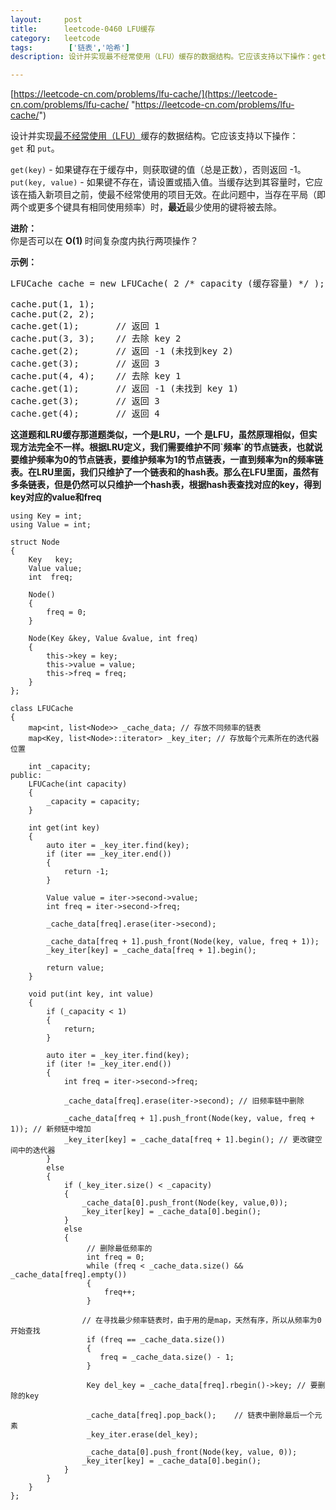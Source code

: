 ```yaml
---
layout:     post
title:      leetcode-0460 LFU缓存
category:   leetcode
tags:        ['链表','哈希']
description: 设计并实现最不经常使用（LFU）缓存的数据结构。它应该支持以下操作：get 和 put。

---
```


[https://leetcode-cn.com/problems/lfu-cache/](https://leetcode-cn.com/problems/lfu-cache/ "https://leetcode-cn.com/problems/lfu-cache/")

<div class="notranslate"><p>设计并实现<a href="https://baike.baidu.com/item/%E7%BC%93%E5%AD%98%E7%AE%97%E6%B3%95">最不经常使用（LFU）</a>缓存的数据结构。它应该支持以下操作：<code>get</code>&nbsp;和&nbsp;<code>put</code>。</p>

<p><code>get(key)</code>&nbsp;- 如果键存在于缓存中，则获取键的值（总是正数），否则返回 -1。<br>
<code>put(key, value)</code>&nbsp;- 如果键不存在，请设置或插入值。当缓存达到其容量时，它应该在插入新项目之前，使最不经常使用的项目无效。在此问题中，当存在平局（即两个或更多个键具有相同使用频率）时，<strong>最近</strong>最少使用的键将被去除。</p>

<p><strong>进阶：</strong><br>
你是否可以在&nbsp;<strong>O(1)&nbsp;</strong>时间复杂度内执行两项操作？</p>

<p><strong>示例：</strong></p>

<pre>LFUCache cache = new LFUCache( 2 /* capacity (缓存容量) */ );

cache.put(1, 1);
cache.put(2, 2);
cache.get(1);       // 返回 1
cache.put(3, 3);    // 去除 key 2
cache.get(2);       // 返回 -1 (未找到key 2)
cache.get(3);       // 返回 3
cache.put(4, 4);    // 去除 key 1
cache.get(1);       // 返回 -1 (未找到 key 1)
cache.get(3);       // 返回 3
cache.get(4);       // 返回 4</pre>
</div>

<p><b>这道题和LRU缓存那道题类似，一个是LRU，一个 是LFU，虽然原理相似，但实现方法完全不一样。根据LRU定义，我们需要维护不同`频率`的节点链表，也就说要维护频率为0的节点链表，要维护频率为1的节点链表，一直到频率为n的频率链表。在LRU里面，我们只维护了一个链表和<key, 链表迭代器>的hash表。那么在LFU里面，虽然有多条链表，但是仍然可以只维护一个hash表，根据hash表查找对应的key，得到key对应的value和freq</b></p>

	using Key = int;
	using Value = int;
	
	struct Node
	{
	    Key   key;
	    Value value;
	    int  freq;
	
	    Node()
	    {
	        freq = 0;
	    }
	
	    Node(Key &key, Value &value, int freq)
	    {
	        this->key = key;
	        this->value = value;
	        this->freq = freq;
	    }
	};
	
	class LFUCache 
	{
	    map<int, list<Node>> _cache_data; // 存放不同频率的链表
	    map<Key, list<Node>::iterator> _key_iter; // 存放每个元素所在的迭代器位置
	
	    int _capacity;
	public:
	    LFUCache(int capacity) 
	    {
	        _capacity = capacity;
	    }
	    
	    int get(int key) 
	    {
	        auto iter = _key_iter.find(key);
	        if (iter == _key_iter.end())
	        {
	            return -1;
	        }
	
	        Value value = iter->second->value;
	        int freq = iter->second->freq;
	
	        _cache_data[freq].erase(iter->second);
	
	        _cache_data[freq + 1].push_front(Node(key, value, freq + 1));
	        _key_iter[key] = _cache_data[freq + 1].begin();
	
	        return value;
	    }
	    
	    void put(int key, int value)
	    {
	        if (_capacity < 1)
	        {
	            return;
	        }
	
	        auto iter = _key_iter.find(key);
	        if (iter != _key_iter.end())
	        {
	            int freq = iter->second->freq;
	
	            _cache_data[freq].erase(iter->second); // 旧频率链中删除
	
	            _cache_data[freq + 1].push_front(Node(key, value, freq + 1)); // 新频链中增加
	            _key_iter[key] = _cache_data[freq + 1].begin(); // 更改键空间中的迭代器
	        }
	        else
	        {
	            if (_key_iter.size() < _capacity)
	            {
	                _cache_data[0].push_front(Node(key, value,0));
	                _key_iter[key] = _cache_data[0].begin();
	            }
	            else
	            {
	                 // 删除最低频率的
	                 int freq = 0;
	                 while (freq < _cache_data.size() && _cache_data[freq].empty())
	                 {
	                     freq++;
	                 }
	
	                // 在寻找最少频率链表时，由于用的是map，天然有序，所以从频率为0开始查找
	                 if (freq == _cache_data.size())
	                 {
	                    freq = _cache_data.size() - 1;
	                 }
	
	                 Key del_key = _cache_data[freq].rbegin()->key; // 要删除的key
	
	                 _cache_data[freq].pop_back();    // 链表中删除最后一个元素
	                 _key_iter.erase(del_key);
	
	                 _cache_data[0].push_front(Node(key, value, 0));
	                _key_iter[key] = _cache_data[0].begin();
	            }
	        }
	    }
	};